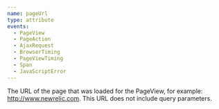 ```yaml
---
name: pageUrl
type: attribute
events:
  - PageView
  - PageAction
  - AjaxRequest
  - BrowserTiming
  - PageViewTiming
  - Span
  - JavaScriptError
---
```


The URL of the page that was loaded for the PageView, for example: http://www.newrelic.com. This URL does not include query parameters.